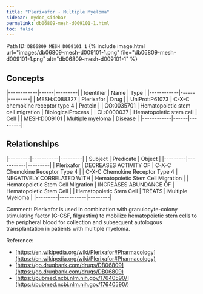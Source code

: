 ```yaml
---
title: "Plerixafor - Multiple Myeloma"
sidebar: mydoc_sidebar
permalink: db06809-mesh-d009101-1.html
toc: false 
---
```



Path ID: `DB06809_MESH_D009101_1`
{% include image.html url="images/db06809-mesh-d009101-1.png" file="db06809-mesh-d009101-1.png" alt="db06809-mesh-d009101-1" %}

## Concepts

|------------|------|---------|
| Identifier | Name | Type    |
|------------|------|---------|
| MESH:C088327 | Plerixafor | Drug |
| UniProt:P61073 | C-X-C chemokine receptor type 4 | Protein |
| GO:0035701 | Hematopoietic stem cell migration | BiologicalProcess |
| CL:0000037 | Hematopoietic stem cell | Cell |
| MESH:D009101 | Multiple myeloma | Disease |
|------------|------|---------|

## Relationships

|---------|-----------|---------|
| Subject | Predicate | Object  |
|---------|-----------|---------|
| Plerixafor | DECREASES ACTIVITY OF | C-X-C Chemokine Receptor Type 4 |
| C-X-C Chemokine Receptor Type 4 | NEGATIVELY CORRELATED WITH | Hematopoietic Stem Cell Migration |
| Hematopoietic Stem Cell Migration | INCREASES ABUNDANCE OF | Hematopoietic Stem Cell |
| Hematopoietic Stem Cell | TREATS | Multiple Myeloma |
|---------|-----------|---------|

Comment: Plerixafor is used in combination with granulocyte-colony stimulating factor (G-CSF, filgrastim) to mobilize hematopoietic stem cells to the peripheral blood for collection and subsequent autologous transplantation in patients with multiple myeloma.

Reference: 
  - [https://en.wikipedia.org/wiki/Plerixafor#Pharmacology](https://en.wikipedia.org/wiki/Plerixafor#Pharmacology)
  - [https://go.drugbank.com/drugs/DB06809](https://go.drugbank.com/drugs/DB06809)
  - [https://pubmed.ncbi.nlm.nih.gov/17640590/](https://pubmed.ncbi.nlm.nih.gov/17640590/)
